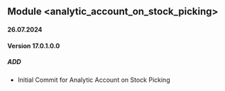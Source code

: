## Module <analytic_account_on_stock_picking>
#### 26.07.2024
#### Version 17.0.1.0.0
##### ADD
- Initial Commit for Analytic Account on Stock Picking

